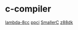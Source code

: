 # c-compiler

[lambda-8cc](https://github.com/woodrush/lambda-8cc)
[ppci](https://github.com/windelbouwman/ppci)
[SmallerC](https://github.com/alexfru/SmallerC)
[z88dk](https://github.com/z88dk/z88dk)
